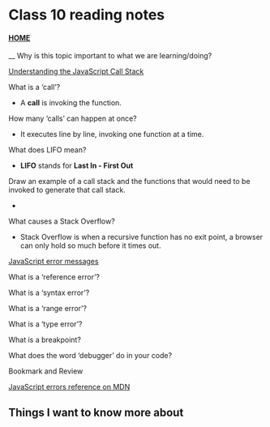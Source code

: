 # Class 10 reading notes

#### [HOME](https://cesarderio.github.io/reading-notes/)

__ Why is this topic important to what we are learning/doing?

[Understanding the JavaScript Call Stack](https://www.freecodecamp.org/news/understanding-the-javascript-call-stack-861e41ae61d4)

What is a ‘call’?

* A **call** is invoking the function.

How many ‘calls’ can happen at once?

* It executes line by line, invoking one function at a time.

What does LIFO mean?

* **LIFO** stands for **Last In - First Out**

Draw an example of a call stack and the functions that would need to be invoked to generate that call stack.

* []()

What causes a Stack Overflow?

* Stack Overflow is when a recursive function has no exit point, a browser can only hold so much before it times out.


[JavaScript error messages](https://codeburst.io/javascript-error-messages-debugging-d23f84f0ae7c)

What is a ‘reference error’?

What is a ‘syntax error’?

What is a ‘range error’?

What is a ‘type error’?

What is a breakpoint?

What does the word ‘debugger’ do in your code?

Bookmark and Review

[JavaScript errors reference on MDN](https://developer.mozilla.org/en-US/docs/Web/JavaScript/Reference/Errors)

## Things I want to know more about
